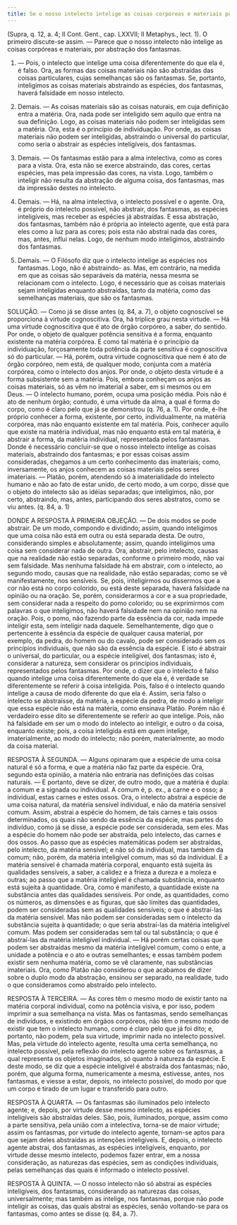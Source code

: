 ```yaml
---
title: Se o nosso intelecto intelige as coisas corpóreas e materiais por abstração dos fantasmas
---
```


(Supra, q. 12, a. 4; II Cont. Gent., cap. LXXVII; II Metaphys., lect. 1).
  O primeiro discute-se assim. ― Parece que o nosso intelecto não intelige as coisas corpóreas e materiais, por abstração dos fantasmas.  

1. ― Pois, o intelecto que intelige uma coisa diferentemente do que ela é, é falso. Ora, as formas das coisas materiais não são abstraídas das coisas particulares, cujas semelhanças são os fantasmas. Se, portanto, inteligimos as coisas materiais abstraindo as espécies, dos fantasmas, haverá falsidade em nosso intelecto.  

2. Demais. ― As coisas materiais são as coisas naturais, em cuja definição entra a matéria. Ora, nada pode ser inteligido sem aquilo que entra na sua definição. Logo, as coisas materiais não podem ser inteligidas sem a matéria. Ora, esta é o princípio de individuação. Por onde, as coisas materiais não podem ser inteligidas, abstraindo o universal do particular, como seria o abstrair as espécies inteligíveis, dos fantasmas.  

3. Demais. ― Os fantasmas estão para a alma intelectiva, como as cores para a vista. Ora, esta não se exerce abstraindo, das cores, certas espécies, mas pela impressão das cores, na vista. Logo, também o inteligir não resulta da abstração de alguma coisa, dos fantasmas, mas da impressão destes no intelecto.  

4. Demais. ― Há, na alma intelectiva, o intelecto possível e o agente. Ora, é próprio do intelecto possível, não abstrair, dos fantasmas, as espécies inteligíveis, mas receber as espécies já abstraídas. E essa abstração, dos fantasmas, também não é própria ao intelecto agente, que está para eles como a luz para as cores; pois esta não abstrai nada das cores, mas, antes, influi nelas. Logo, de nenhum modo inteligimos, abstraindo dos fantasmas.  

5. Demais. ― O Filósofo diz que o intelecto intelige as espécies nos fantasmas. Logo, não é abstraindo- as.  Mas, em contrário, na medida em que as coisas são separáveis da matéria, nessa mesma se relacionam com o intelecto. Logo, é necessário que as coisas materiais sejam inteligidas enquanto abstraídas, tanto da matéria, como das semelhanças materiais, que são os fantasmas.  

SOLUÇÃO. ― Como já se disse antes (q. 84, a. 7), o objeto cognoscível se proporciona à virtude cognoscitiva. Ora, há tríplice grau nesta virtude. ― Há uma virtude cognoscitiva que é ato de órgão corpóreo, a saber, do sentido. Por onde, o objeto de qualquer potência sensitiva é a forma, enquanto existente na matéria corpórea. E como tal matéria é o princípio da individuação, forçosamente toda potência da parte sensitiva é cognoscitiva só do particular. ― Há, porém, outra virtude cognoscitiva que nem é ato de órgão corpóreo, nem está, de qualquer modo, conjunta com a matéria corpórea, como o intelecto dos anjos. Por onde, o objeto desta virtude é a forma subsistente sem a matéria. Pois, embora conheçam os anjos as coisas materiais, só as vêm no imaterial a saber, em si mesmos ou em Deus. ― O intelecto humano, porém, ocupa uma posição média. Pois não é ato de nenhum órgão; contudo, é uma virtude da alma, a qual é forma do corpo, como é claro pelo que já se demonstrou (q. 76, a. 1). Por onde, é-lhe próprio conhecer a forma, existente, por certo, individualmente, na matéria corpórea, mas não enquanto existente em tal matéria. Pois, conhecer aquilo que existe na matéria individual, mas não enquanto está em tal matéria, é abstrair a forma, da matéria individual, representada pelos fantasmas. Donde é necessário concluir-se que o nosso intelecto intelige as coisas materiais, abstraindo dos fantasmas; e por essas coisas assim consideradas, chegamos a um certo conhecimento das imateriais; como, inversamente, os anjos conhecem as coisas materiais pelos seres imateriais. ― Platão, porém, atendendo só à imaterialidade do intelecto humano e não ao fato de estar unido, de certo modo, a um corpo, disse que o objeto do intelecto são as idéias separadas; que inteligimos, não, por certo, abstraindo, mas, antes, participando dos seres abstratos, como se viu antes. (q. 84, a. 1)
  

DONDE A RESPOSTA À PRIMEIRA OBJEÇÃO. ― De dois modos se pode abstrair. De um modo, compondo e dividindo; assim, quando inteligimos que uma coisa não está em outra ou está separada desta. De outro, considerando simples e absolutamente; assim, quando inteligimos uma coisa sem considerar nada de outra. Ora, abstrair, pelo intelecto, causas que na realidade não estão separadas, conforme o primeiro modo, não vai sem falsidade. Mas nenhuma falsidade há em abstrair, com o intelecto, ao segundo modo, causas que na realidade, não estão separadas; como se vê manifestamente, nos sensíveis. Se, pois, inteligirmos ou dissermos que a cor não está no corpo colorido, ou está deste separada, haverá falsidade na opinião ou na oração. Se, porém, considerarmos a cor e a sua propriedade, sem considerar nada a respeito do pomo colorido; ou se exprimirmos com palavras o que inteligimos, não haverá falsidade nem na opinião nem na oração. Pois, o pomo, não fazendo parte da essência da cor, nada impede inteligir esta, sem inteligir nada daquele. Semelhantemente, digo que o pertencente à essência da espécie de qualquer causa material, por exemplo, da pedra, do homem ou do cavalo, pode ser considerado sem os princípios individuais, que não são da essência da espécie. E isto é abstrair o universal, do particular, ou a espécie inteligível, dos fantasmas; isto é, considerar a natureza, sem considerar os princípios individuais, representados pelos fantasmas. Por onde, o dizer que o intelecto é falso quando intelige uma coisa diferentemente do que ela é, é verdade se diferentemente se referir à coisa inteligida. Pois, falso é o intelecto quando intelige a causa de modo diferente do que ela é. Assim, seria falso o intelecto se abstraísse, da matéria, a espécie da pedra, de modo a inteligir que essa espécie não está na matéria, como ensinava Platão. Porém não é verdadeiro esse dito se diferentemente se referir ao que intelige. Pois, não há falsidade em ser um o modo do intelecto ao inteligir, e outro o da coisa, enquanto existe; pois, a coisa inteligida está em quem intelige, imaterialmente, ao modo do intelecto; não porém, materialmente, ao modo da coisa material. 

RESPOSTA À SEGUNDA. ― Alguns opinaram que a espécie de uma coisa natural é só a forma, e que a matéria não faz parte da espécie. Ora, segundo esta opinião, a matéria não entraria nas definições das coisas naturais. ― E portanto, deve se dizer, de outro modo, que a matéria é dupla: a comum e a signada ou individual. A comum é, p. ex., a carne e o osso; a individual, estas carnes e estes ossos. Ora, o intelecto abstrai a espécie de uma coisa natural, da matéria sensível individual, e não da matéria sensível comum. Assim, abstrai a espécie do homem, de tais carnes e tais ossos determinados, os quais não sendo da essência da espécie, mas partes do indivíduo, como já se disse, a espécie pode ser considerada, sem eles. Mas a espécie do homem não pode ser abstraída, pelo intelecto, das carnes e dos ossos. Ao passo que as espécies matemáticas podem ser abstraídas, pelo intelecto, da matéria sensível; e não só da individual, mas também da comum; não, porém, da matéria inteligível comum, mas só da individual. E a matéria sensível é chamada matéria corporal, enquanto está sujeita às qualidades sensíveis, a saber, a calidez e a frieza a dureza e a moleza e outras; ao passo que a matéria inteligível é chamada substância, enquanto está sujeita à quantidade. Ora, como é manifesto, a quantidade existe na substância antes das qualidades sensíveis. Por onde, as quantidades, como os números, as dimensões e as figuras, que são limites das quantidades, podem ser consideradas sem as qualidades sensíveis; o que é abstraí-las da matéria sensível. Mas não podem ser consideradas sem o intelecto da substância sujeita à quantidade; o que seria abstraí-las da matéria inteligível comum. Mas podem ser consideradas sem tal ou tal substância; o que é abstraí-las da matéria inteligível individual. ― Há porém certas coisas que podem ser abstraídas mesmo da matéria inteligível comum, como o ente, a unidade a potência e o ato e outras semelhantes; e essas também podem existir sem nenhuma matéria, como se vê claramente, nas substâncias imateriais. Ora, como Platão não considerou o que acabamos de dizer sobre o duplo modo da abstração, ensinou ser separado, na realidade, tudo o que consideramos como abstraído pelo intelecto.  

RESPOSTA À TERCEIRA. ― As cores têm o mesmo modo de existir tanto na matéria corporal individual, como na potência visiva, e por isso, podem imprimir a sua semelhança na vista. Mas os fantasmas, sendo semelhanças de indivíduos, e existindo em órgãos corpóreos, não têm o mesmo modo de existir que tem o intelecto humano, como é claro pelo que já foi dito; e, portanto, não podem, pela sua virtude, imprimir nada no intelecto possível. Mas, pela virtude do intelecto agente, resulta uma certa semelhança, no intelecto possível, pela reflexão do intelecto agente sobre os fantasmas, a qual representa os objetos imaginados, só quanto à natureza da espécie. E deste modo, se diz que a espécie inteligível é abstraída dos fantasmas; não, porém, que alguma forma, numericamente a mesma, estivesse, antes, nos fantasmas, e viesse a estar, depois, no intelecto possível, do modo por que um corpo é tirado de um lugar e transferido para outro.  

RESPOSTA À QUARTA. ― Os fantasmas são iluminados pelo intelecto agente; e, depois, por virtude desse mesmo intelecto, as espécies inteligíveis são abstraídas deles. São, pois, iluminados, porque, assim como a parte sensitiva, pela união com a intelectiva, torna-se de maior virtude; assim os fantasmas, por virtude do intelecto agente, tornam-se aptos para que sejam deles abstraídas as intenções inteligíveis. E, depois, o intelecto agente abstrai, dos fantasmas, as espécies inteligíveis, enquanto, por virtude desse mesmo intelecto, podemos fazer entrar, em a nossa consideração, as naturezas das espécies, sem as condições individuais, pelas semelhanças das quais é informado o intelecto possível.  

RESPOSTA À QUINTA. ― O nosso intelecto não só abstrai as espécies inteligíveis, dos fantasmas, considerando as naturezas das coisas, universalmente; mas também as intelige, nos fantasmas, porque não pode inteligir as coisas, das quais abstrai as espécies, senão voltando-se para os fantasmas, como antes se disse (q. 84, a. 7).